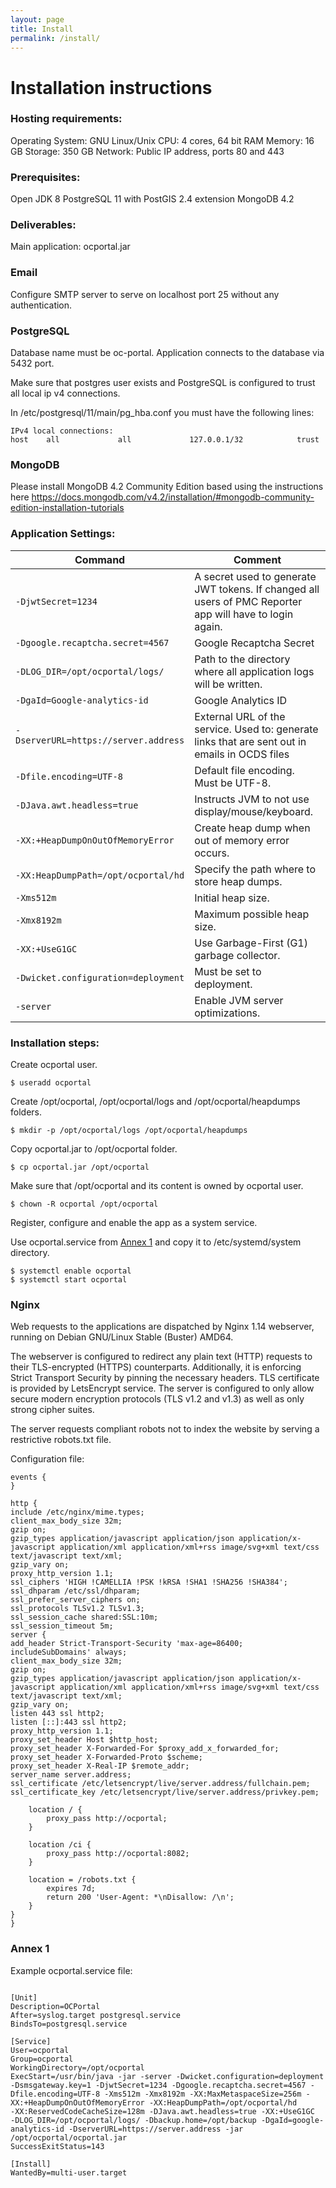 ```yaml
---
layout: page
title: Install
permalink: /install/
---
```


# Installation instructions


### Hosting requirements:
Operating System: GNU Linux/Unix
CPU: 4 cores, 64 bit
RAM Memory: 16 GB
Storage: 350 GB
Network: Public IP address, ports 80 and 443

### Prerequisites:
Open JDK 8
PostgreSQL 11 with PostGIS 2.4 extension
MongoDB 4.2

### Deliverables:
Main application: ocportal.jar


### Email

Configure SMTP server to serve on localhost port 25 without any authentication.

### PostgreSQL
Database name must be oc-portal. Application connects to the database via 5432 port.

Make sure that postgres user exists and PostgreSQL is configured to trust all local ip v4 connections.

In /etc/postgresql/11/main/pg_hba.conf you must have the following lines:

```
IPv4 local connections:
host	all         	all         	127.0.0.1/32        	trust
```

### MongoDB
Please install MongoDB 4.2 Community Edition based using the instructions here
https://docs.mongodb.com/v4.2/installation/#mongodb-community-edition-installation-tutorials

### Application Settings:

| Command                              | Comment |
|--------------------------------------|---------|
| `-DjwtSecret=1234`                   | A secret used to generate JWT tokens. If changed all users of PMC Reporter app will have to login again. |
| `-Dgoogle.recaptcha.secret=4567`     | Google Recaptcha Secret |
| `-DLOG_DIR=/opt/ocportal/logs/`      | Path to the directory where all application logs will be written. |
| `-DgaId=Google-analytics-id`         |  Google Analytics ID | 
| `-DserverURL=https://server.address` | External URL of the service. Used to: generate links that are sent out in emails in OCDS files |
| `-Dfile.encoding=UTF-8`              |Default file encoding. Must be UTF-8. |
| `-DJava.awt.headless=true`           | Instructs JVM to not use display/mouse/keyboard. |
| `-XX:+HeapDumpOnOutOfMemoryError`    | Create heap dump when out of memory error occurs.|
| `-XX:HeapDumpPath=/opt/ocportal/hd`  | Specify the path where to store heap dumps.|
| `-Xms512m`                           | Initial heap size. |
| `-Xmx8192m`                          | Maximum possible heap size. |
| `-XX:+UseG1GC`                       | Use Garbage-First (G1) garbage collector. |
| `-Dwicket.configuration=deployment`  | Must be set to deployment. |
| `-server`                            | Enable JVM server optimizations. |



###  Installation steps:

Create ocportal user.

`$ useradd ocportal`

Create /opt/ocportal, /opt/ocportal/logs and /opt/ocportal/heapdumps folders.


`$ mkdir -p /opt/ocportal/logs /opt/ocportal/heapdumps`

Copy ocportal.jar to /opt/ocportal folder.

`$ cp ocportal.jar /opt/ocportal`

Make sure that /opt/ocportal and its content is owned by ocportal user.

`$ chown -R ocportal /opt/ocportal`

Register, configure and enable the app as a system service.

Use ocportal.service from [Annex 1](#annex-1) and copy it to /etc/systemd/system directory.

```
$ systemctl enable ocportal
$ systemctl start ocportal
```

### Nginx

Web requests to the applications are dispatched by Nginx 1.14 webserver, running on Debian GNU/Linux Stable (Buster) AMD64.

The webserver is configured to redirect any plain text (HTTP) requests to their TLS-encrypted (HTTPS) counterparts. Additionally, it is enforcing Strict Transport Security by pinning the necessary headers. TLS certificate is provided by LetsEncrypt service. The server is configured to only allow secure modern encryption protocols (TLS v1.2 and v1.3) as well as only strong cipher suites.

The server requests compliant robots not to index the website by serving a restrictive robots.txt file.

Configuration file:

```
events {
}

http {
include /etc/nginx/mime.types;
client_max_body_size 32m;
gzip on;
gzip_types application/javascript application/json application/x-javascript application/xml application/xml+rss image/svg+xml text/css text/javascript text/xml;
gzip_vary on;
proxy_http_version 1.1;
ssl_ciphers 'HIGH !CAMELLIA !PSK !kRSA !SHA1 !SHA256 !SHA384';
ssl_dhparam /etc/ssl/dhparam;
ssl_prefer_server_ciphers on;
ssl_protocols TLSv1.2 TLSv1.3;
ssl_session_cache shared:SSL:10m;
ssl_session_timeout 5m;
server {
add_header Strict-Transport-Security 'max-age=86400; includeSubDomains' always;
client_max_body_size 32m;
gzip on;
gzip_types application/javascript application/json application/x-javascript application/xml application/xml+rss image/svg+xml text/css text/javascript text/xml;
gzip_vary on;
listen 443 ssl http2;
listen [::]:443 ssl http2;
proxy_http_version 1.1;
proxy_set_header Host $http_host;
proxy_set_header X-Forwarded-For $proxy_add_x_forwarded_for;
proxy_set_header X-Forwarded-Proto $scheme;
proxy_set_header X-Real-IP $remote_addr;
server_name server.address;
ssl_certificate /etc/letsencrypt/live/server.address/fullchain.pem;
ssl_certificate_key /etc/letsencrypt/live/server.address/privkey.pem;

	location / {
    	proxy_pass http://ocportal;
	}

	location /ci {
    	proxy_pass http://ocportal:8082;
	}

	location = /robots.txt {
    	expires 7d;
    	return 200 'User-Agent: *\nDisallow: /\n';
	}
}
}
```

### Annex 1

Example ocportal.service file:

```

[Unit]
Description=OCPortal
After=syslog.target postgresql.service
BindsTo=postgresql.service

[Service]
User=ocportal
Group=ocportal
WorkingDirectory=/opt/ocportal
ExecStart=/usr/bin/java -jar -server -Dwicket.configuration=deployment -Dsmsgateway.key=1 -DjwtSecret=1234 -Dgoogle.recaptcha.secret=4567 -Dfile.encoding=UTF-8 -Xms512m -Xmx8192m -XX:MaxMetaspaceSize=256m -XX:+HeapDumpOnOutOfMemoryError -XX:HeapDumpPath=/opt/ocportal/hd
-XX:ReservedCodeCacheSize=128m -DJava.awt.headless=true -XX:+UseG1GC
-DLOG_DIR=/opt/ocportal/logs/ -Dbackup.home=/opt/backup -DgaId=google-analytics-id -DserverURL=https://server.address -jar /opt/ocportal/ocportal.jar
SuccessExitStatus=143

[Install]
WantedBy=multi-user.target
```